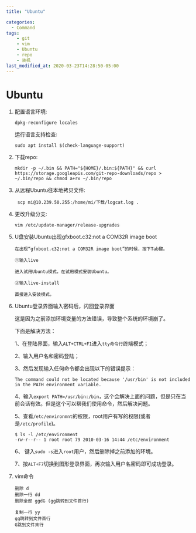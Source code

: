 ```yaml
---
title: "Ubuntu"

categories:
  - Command
tags:
    - git
    - vim
    - Ubuntu
	- repo
	- 装机
last_modified_at: 2020-03-23T14:28:50-05:00
---
```


# Ubuntu
1. 配置语言环境:
	
	`dpkg-reconfigure locales`
	
	运行语言支持检查:
	
	`sudo apt install $(check-language-support)`
	
	
2. 下载repo:
	
	`mkdir -p ~/.bin && PATH="${HOME}/.bin:${PATH}" && curl https://storage.googleapis.com/git-repo-downloads/repo > ~/.bin/repo && chmod a+rx ~/.bin/repo`
	
3. 从远程Ubuntu往本地拷贝文件:

	` scp mi@10.239.50.255:/home/mi/下载/logcat.log .`
	
4. 更改升级分支:

	`vim /etc/update-manager/release-upgrades`
	
5. U盘安装Ubuntu出现gfxboot.c32:not a COM32R image boot

	```
	在出现“gfxboot.c32:not a COM32R image boot”的时候，按下Tab键。

	①输入live

	进入试用Ubuntu模式，在试用模式安装Ubuntu。

	②输入live-install

	直接进入安装模式。
	```
	
6. Ubuntu登录界面输入密码后，闪回登录界面
	
	这是因为之前添加环境变量的方法错误，导致整个系统的环境崩了。
	
	下面是解决方法：

	1、在登陆界面，输入`ALT+CTRL+F1`进入`tty命令行`终端模式；

	2、输入用户名和密码登陆；

	3、然后发现输入任何命令都会出现以下的错误提示：

	`The command could not be located because '/usr/bin' is not included in the PATH environment variable.`

	4、输入`export PATH=/usr/bin:/bin`，这个会解决上面的问题，但是只在当前会话有效。但是这个可以帮我们使用命令，然后解决问题。

	5、查看`/etc/environmnt`的权限，root用户有写的权限(或者是`/etc/profile`)。

	```
	$ ls -l /etc/environment
	-rw-r--r-- 1 root root 79 2010-03-16 14:44 /etc/environment
	```

	6、 键入`sudo -s`进入`root`用户，然后删除掉之前添加的环境。

	7、按`ALT+F7`切换到图形登录界面，再次输入用户名密码即可成功登录。
	
7. vim命令

	```
	删除 d
	删除一行 dd
	删除全部 ggdG (gg跳转到文件首行)

	复制一行 yy
	gg跳转到文件首行
	G跳到文件末行
	```
	
	